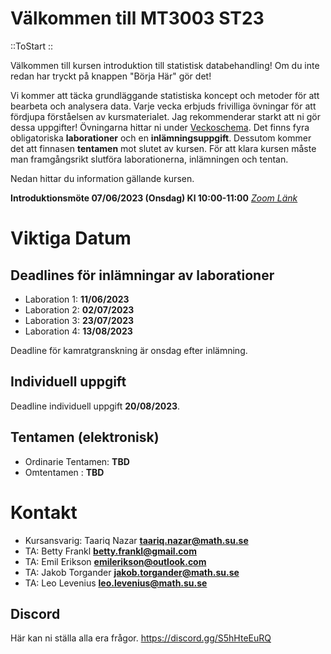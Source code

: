 # Välkommen till MT3003 ST23

::ToStart
::

Välkommen till kursen introduktion till statistisk databehandling! Om du inte
redan har tryckt på knappen "Börja Här" gör det!

Vi kommer att täcka grundläggande statistiska koncept och metoder för att
bearbeta och analysera data. Varje vecka erbjuds frivilliga övningar för att fördjupa förståelsen av
kursmaterialet. Jag rekommenderar starkt att ni gör dessa uppgifter! Övningarna
hittar ni under [Veckoschema](/schedule). Det finns 
fyra obligatoriska **laborationer** och en **inlämningsuppgift**. Dessutom kommer det att finnasen **tentamen** mot slutet av kursen.
För att klara kursen måste man framgångsrikt slutföra laborationerna, inlämningen och tentan.

Nedan hittar du information gällande kursen. 

**Introduktionsmöte 07/06/2023 (Onsdag) Kl 10:00-11:00** [*Zoom Länk*](https://stockholmuniversity.zoom.us/j/6254185246)

# Viktiga Datum
## Deadlines för inlämningar av laborationer
  - Laboration 1: **11/06/2023**
  - Laboration 2: **02/07/2023**
  - Laboration 3: **23/07/2023**
  - Laboration 4: **13/08/2023**

Deadline för kamratgranskning är onsdag efter inlämning.

## Individuell uppgift
Deadline individuell uppgift **20/08/2023**.

## Tentamen (elektronisk)
  - Ordinarie Tentamen: **TBD**
  - Omtentamen : **TBD**


# Kontakt

  - Kursansvarig: Taariq Nazar **taariq.nazar@math.su.se**
  - TA: Betty Frankl **betty.frankl@gmail.com**
  - TA: Emil Erikson **emilerikson@outlook.com**
  - TA: Jakob Torgander **jakob.torgander@math.su.se**
  - TA: Leo Levenius **leo.levenius@math.su.se**

## Discord
Här kan ni ställa alla era frågor.
https://discord.gg/S5hHteEuRQ
